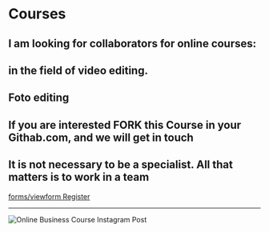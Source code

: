 # Courses
## I am looking for collaborators for online courses: 
## in the field of video editing. 
## Foto editing
## If you are interested FORK this Course in your Githab.com, and we will get in touch
## It is not necessary to be a specialist. All that matters is to work in a team

[forms/viewform Register](https://docs.google.com/forms/d/e/1FAIpQLScts2opAF7Kk3iU3twjJLoNhsbG6dEmxjqMUgHW_TS5KUlZ2A/viewform?usp=sf_link)

------------------------------


![Online Business Course Instagram Post](https://github.com/Ghepes/Courses/assets/39159631/33a24443-829f-48a7-b19f-492e619c7067)
